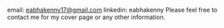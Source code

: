 email: eabhakenny17@gmail.com
linkedin: eabhakenny
Please feel free to contact me for my cover page or any other information.

